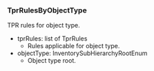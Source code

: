 ### TprRulesByObjectType
TPR rules for object type.

- tprRules: list of TprRules
  - Rules applicable for object type.
- objectType: InventorySubHierarchyRootEnum
  - Object type root.
